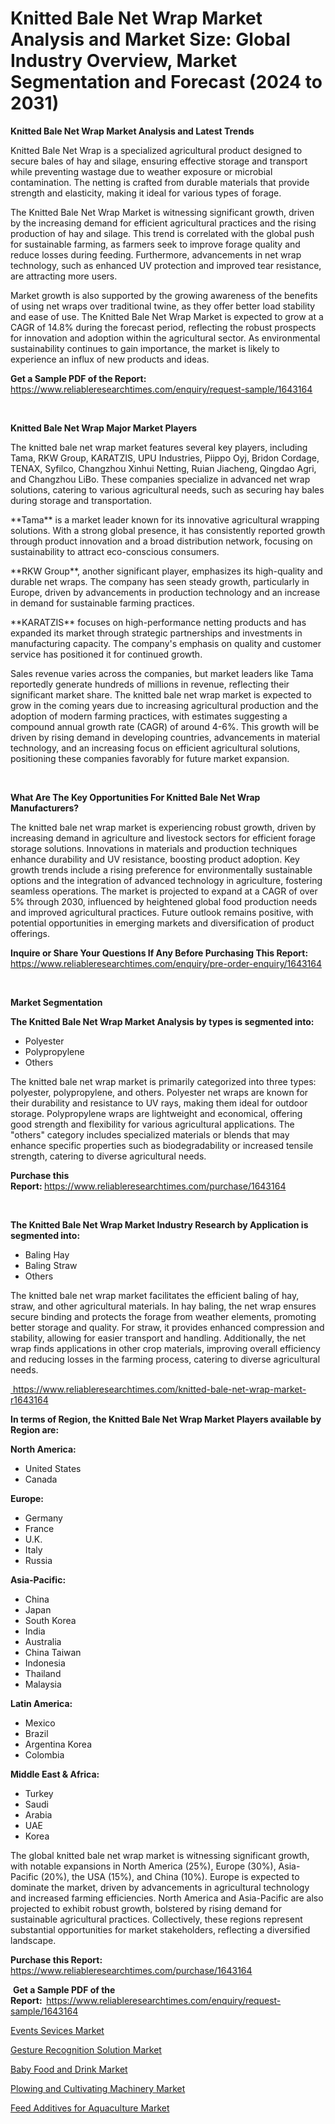 <p><h1>Knitted Bale Net Wrap Market Analysis and Market Size: Global Industry Overview, Market Segmentation and Forecast (2024 to 2031)</h1></p><p><strong>Knitted Bale Net Wrap Market Analysis and Latest Trends</strong></p>
<p><p>Knitted Bale Net Wrap is a specialized agricultural product designed to secure bales of hay and silage, ensuring effective storage and transport while preventing wastage due to weather exposure or microbial contamination. The netting is crafted from durable materials that provide strength and elasticity, making it ideal for various types of forage.</p><p>The Knitted Bale Net Wrap Market is witnessing significant growth, driven by the increasing demand for efficient agricultural practices and the rising production of hay and silage. This trend is correlated with the global push for sustainable farming, as farmers seek to improve forage quality and reduce losses during feeding. Furthermore, advancements in net wrap technology, such as enhanced UV protection and improved tear resistance, are attracting more users.</p><p>Market growth is also supported by the growing awareness of the benefits of using net wraps over traditional twine, as they offer better load stability and ease of use. The Knitted Bale Net Wrap Market is expected to grow at a CAGR of 14.8% during the forecast period, reflecting the robust prospects for innovation and adoption within the agricultural sector. As environmental sustainability continues to gain importance, the market is likely to experience an influx of new products and ideas.</p></p>
<p><strong>Get a Sample PDF of the Report:&nbsp;</strong> <a href="https://www.reliableresearchtimes.com/enquiry/request-sample/1643164?utm_campaign=1777&utm_medium=2&utm_source=Github&utm_content=ia&utm_term=23102024&utm_id=knitted-bale-net-wrap">https://www.reliableresearchtimes.com/enquiry/request-sample/1643164</a></p>
<p>&nbsp;</p>
<p><strong>Knitted Bale Net Wrap Major Market Players</strong></p>
<p><p>The knitted bale net wrap market features several key players, including Tama, RKW Group, KARATZIS, UPU Industries, Piippo Oyj, Bridon Cordage, TENAX, Syfilco, Changzhou Xinhui Netting, Ruian Jiacheng, Qingdao Agri, and Changzhou LiBo. These companies specialize in advanced net wrap solutions, catering to various agricultural needs, such as securing hay bales during storage and transportation.</p><p>**Tama** is a market leader known for its innovative agricultural wrapping solutions. With a strong global presence, it has consistently reported growth through product innovation and a broad distribution network, focusing on sustainability to attract eco-conscious consumers.</p><p>**RKW Group**, another significant player, emphasizes its high-quality and durable net wraps. The company has seen steady growth, particularly in Europe, driven by advancements in production technology and an increase in demand for sustainable farming practices.</p><p>**KARATZIS** focuses on high-performance netting products and has expanded its market through strategic partnerships and investments in manufacturing capacity. The company's emphasis on quality and customer service has positioned it for continued growth.</p><p>Sales revenue varies across the companies, but market leaders like Tama reportedly generate hundreds of millions in revenue, reflecting their significant market share. The knitted bale net wrap market is expected to grow in the coming years due to increasing agricultural production and the adoption of modern farming practices, with estimates suggesting a compound annual growth rate (CAGR) of around 4-6%. This growth will be driven by rising demand in developing countries, advancements in material technology, and an increasing focus on efficient agricultural solutions, positioning these companies favorably for future market expansion.</p></p>
<p>&nbsp;</p>
<p><strong>What Are The Key Opportunities For Knitted Bale Net Wrap Manufacturers?</strong></p>
<p><p>The knitted bale net wrap market is experiencing robust growth, driven by increasing demand in agriculture and livestock sectors for efficient forage storage solutions. Innovations in materials and production techniques enhance durability and UV resistance, boosting product adoption. Key growth trends include a rising preference for environmentally sustainable options and the integration of advanced technology in agriculture, fostering seamless operations. The market is projected to expand at a CAGR of over 5% through 2030, influenced by heightened global food production needs and improved agricultural practices. Future outlook remains positive, with potential opportunities in emerging markets and diversification of product offerings.</p></p>
<p><strong>Inquire or Share Your Questions If Any Before Purchasing This Report:</strong> <a href="https://www.reliableresearchtimes.com/enquiry/pre-order-enquiry/1643164?utm_campaign=1777&utm_medium=2&utm_source=Github&utm_content=ia&utm_term=23102024&utm_id=knitted-bale-net-wrap">https://www.reliableresearchtimes.com/enquiry/pre-order-enquiry/1643164</a></p>
<p>&nbsp;</p>
<p><strong>Market Segmentation</strong></p>
<p><strong>The Knitted Bale Net Wrap Market Analysis by types is segmented into:</strong></p>
<p><ul><li>Polyester</li><li>Polypropylene</li><li>Others</li></ul></p>
<p><p>The knitted bale net wrap market is primarily categorized into three types: polyester, polypropylene, and others. Polyester net wraps are known for their durability and resistance to UV rays, making them ideal for outdoor storage. Polypropylene wraps are lightweight and economical, offering good strength and flexibility for various agricultural applications. The "others" category includes specialized materials or blends that may enhance specific properties such as biodegradability or increased tensile strength, catering to diverse agricultural needs.</p></p>
<p><strong>Purchase this Report:&nbsp;</strong><a href="https://www.reliableresearchtimes.com/purchase/1643164?utm_campaign=1777&utm_medium=2&utm_source=Github&utm_content=ia&utm_term=23102024&utm_id=knitted-bale-net-wrap">https://www.reliableresearchtimes.com/purchase/1643164</a></p>
<p>&nbsp;</p>
<p><strong>The Knitted Bale Net Wrap Market Industry Research by Application is segmented into:</strong></p>
<p><ul><li>Baling Hay</li><li>Baling Straw</li><li>Others</li></ul></p>
<p><p>The knitted bale net wrap market facilitates the efficient baling of hay, straw, and other agricultural materials. In hay baling, the net wrap ensures secure binding and protects the forage from weather elements, promoting better storage and quality. For straw, it provides enhanced compression and stability, allowing for easier transport and handling. Additionally, the net wrap finds applications in other crop materials, improving overall efficiency and reducing losses in the farming process, catering to diverse agricultural needs.</p></p>
<p><a href="https://www.reliableresearchtimes.com/knitted-bale-net-wrap-market-r1643164?utm_campaign=1777&utm_medium=2&utm_source=Github&utm_content=ia&utm_term=23102024&utm_id=knitted-bale-net-wrap">&nbsp;https://www.reliableresearchtimes.com/knitted-bale-net-wrap-market-r1643164</a></p>
<p><strong>In terms of Region, the Knitted Bale Net Wrap Market Players available by Region are:</strong></p>
<p>
    <p> <strong> North America: </strong>
        <ul>
            <li>United States</li>
            <li>Canada</li>
        </ul>
        </p> 
    <p> <strong> Europe: </strong>
        <ul>
            <li>Germany</li>
            <li>France</li>
            <li>U.K.</li>
            <li>Italy</li>
            <li>Russia</li>
        </ul>
        </p> 
    <p> <strong> Asia-Pacific: </strong>
        <ul>
            <li>China</li>
            <li>Japan</li>
            <li>South Korea</li>
            <li>India</li>
            <li>Australia</li>
            <li>China Taiwan</li>
            <li>Indonesia</li>
            <li>Thailand</li>
            <li>Malaysia</li>
        </ul>
        </p> 
    <p> <strong> Latin America: </strong>
        <ul>
            <li>Mexico</li>
            <li>Brazil</li>
            <li>Argentina Korea</li>
            <li>Colombia</li>
        </ul>
        </p> 
    <p> <strong> Middle East & Africa: </strong>
        <ul>
            <li>Turkey</li>
            <li>Saudi</li>
            <li>Arabia</li>
            <li>UAE</li>
            <li>Korea</li>
        </ul>
    </p>
    </p>
<p><p>The global knitted bale net wrap market is witnessing significant growth, with notable expansions in North America (25%), Europe (30%), Asia-Pacific (20%), the USA (15%), and China (10%). Europe is expected to dominate the market, driven by advancements in agricultural technology and increased farming efficiencies. North America and Asia-Pacific are also projected to exhibit robust growth, bolstered by rising demand for sustainable agricultural practices. Collectively, these regions represent substantial opportunities for market stakeholders, reflecting a diversified landscape.</p></p>
<p><strong>Purchase this Report: </strong><a href="https://www.reliableresearchtimes.com/purchase/1643164?utm_campaign=1777&utm_medium=2&utm_source=Github&utm_content=ia&utm_term=23102024&utm_id=knitted-bale-net-wrap">https://www.reliableresearchtimes.com/purchase/1643164</a></p>
<p>&nbsp;<strong>Get a Sample PDF of the Report:&nbsp;&nbsp;</strong><a href="https://www.reliableresearchtimes.com/enquiry/request-sample/1643164?utm_campaign=1777&utm_medium=2&utm_source=Github&utm_content=ia&utm_term=23102024&utm_id=knitted-bale-net-wrap">https://www.reliableresearchtimes.com/enquiry/request-sample/1643164</a></p>
<p><strong></strong></p>
<p><p><a href="https://www.linkedin.com/pulse/global-events-sevices-79-cagr-forecast-2024-2031-trendzest-adyve?utm_campaign=1777&utm_medium=2&utm_source=Github&utm_content=ia&utm_term=23102024&utm_id=knitted-bale-net-wrap">Events Sevices Market</a></p><p><a href="https://www.linkedin.com/pulse/gesture-recognition-solution-market-size-segmentation-trends-lauye?utm_campaign=1777&utm_medium=2&utm_source=Github&utm_content=ia&utm_term=23102024&utm_id=knitted-bale-net-wrap">Gesture Recognition Solution Market</a></p><p><a href="https://www.linkedin.com/pulse/insights-baby-food-drink-market-players-size-geographical-regions-erjee?utm_campaign=1777&utm_medium=2&utm_source=Github&utm_content=ia&utm_term=23102024&utm_id=knitted-bale-net-wrap">Baby Food and Drink Market</a></p><p><a href="https://www.linkedin.com/pulse/global-plowing-cultivating-machinery-market-pulse-trends-growth-rzome?utm_campaign=1777&utm_medium=2&utm_source=Github&utm_content=ia&utm_term=23102024&utm_id=knitted-bale-net-wrap">Plowing and Cultivating Machinery Market</a></p><p><a href="https://github.com/MarilynDouglas476/Market-Research-Report-List-1/blob/main/feed-additives-for-aquaculture-market.md?utm_campaign=1777&utm_medium=2&utm_source=Github&utm_content=ia&utm_term=23102024&utm_id=knitted-bale-net-wrap">Feed Additives for Aquaculture Market</a></p></p>
